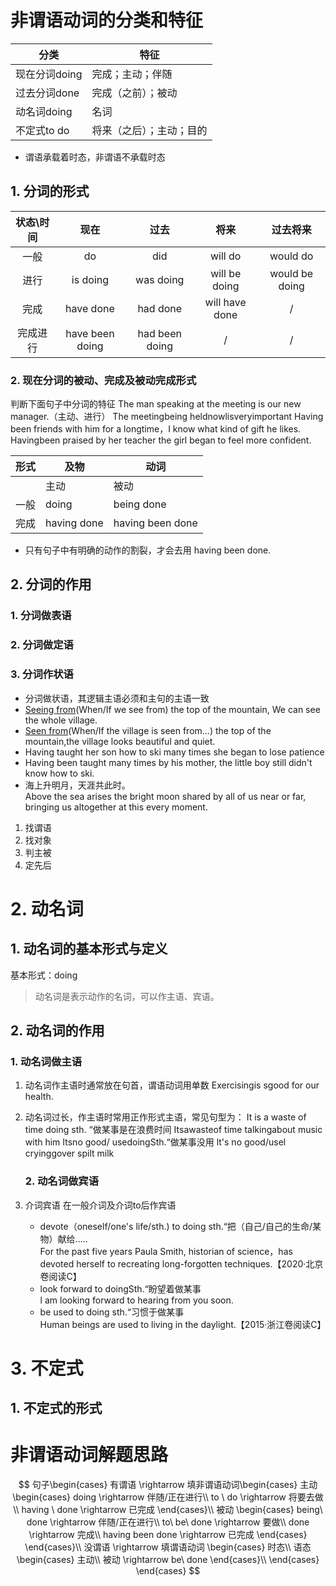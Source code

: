 # 非谓语动词的分类和特征

| 分类        | 特征           |
| --------- | ------------ |
| 现在分词doing | 完成；主动；伴随     |
| 过去分词done  | 完成（之前）；被动    |
| 动名词doing  | 名词           |
| 不定式to do  | 将来（之后）；主动；目的 |

- 谓语承载着时态，非谓语不承载时态

## 1. 分词的形式

| 状态\时间 | 现在              | 过去             | 将来             | 过去将来           |
|:-----:|:---------------:|:--------------:|:--------------:|:--------------:|
| 一般    | do              | did            | will do        | would do       |
| 进行    | is doing        | was doing      | will be doing  | would be doing |
| 完成    | have done       | had done       | will have done | /              |
| 完成进行  | have been doing | had been doing | /              | /              |

### 2. 现在分词的被动、完成及被动完成形式

判断下面句子中分词的特征
The man speaking at the meeting is our new manager.（主动、进行）
The meetingbeing heldnowlisveryimportant
Having been friends with him for a longtime，I know what kind of gift he likes.
Havingbeen praised by her teacher the girl began to feel more confident.

| 形式      | 及物          | 动词               |
| ------- | ----------- | ---------------- |
| $\quad$ | 主动          | 被动               |
| 一般      | doing       | being done       |
| 完成      | having done | having been done |

- 只有句子中有明确的动作的割裂，才会去用 having been done.

## 2. 分词的作用

### 1. 分词做表语

### 2. 分词做定语

### 3. 分词作状语

- 分词做状语，其逻辑主语必须和主句的主语一致
- <u>Seeing from</u>(When/If we see from) the top of the mountain, We can see the whole village. 
- <u>Seen from</u>(When/If the village is seen from...)  the top of the mountain,the village looks beautiful and quiet.
- Having taught her son how to ski many times she began to lose patience
- Having been taught many times by his mother, the little boy still didn't know how to ski.
- 海上升明月，天涯共此时。  
  Above the sea arises the bright moon shared by all of us near or far, bringing us altogether at this every moment.
1. 找谓语
2. 找对象
3. 判主被
4. 定先后

# 2. 动名词

## 1. 动名词的基本形式与定义

基本形式：doing

> 动名词是表示动作的名词，可以作主语、宾语。

## 2. 动名词的作用

### 1. 动名词做主语

1. 动名词作主语时通常放在句首，谓语动词用单数
    Exercisingis sgood for our health.

2. 动名词过长，作主语时常用正作形式主语，常见句型为：
    It is a waste of time doing sth. “做某事是在浪费时间
   Itsawasteof time talkingabout music with him
   Itsno good/ usedoingSth.“做某事没用
   lt's no good/usel cryinggover spilt milk
   
   ### 2. 动名词做宾语

3. 介词宾语
   在一般介词及介词to后作宾语  
   
   - devote（oneself/one's life/sth.) to doing sth.“把（自己/自己的生命/某物）献给.....  
     For the past five years Paula Smith, historian of science，has devoted herself to recreating long-forgotten techniques.【2020·北京卷阅读C】  
   - look forward to doingSth.“盼望着做某事  
     l am looking forward to hearing from you soon.  
   - be used to doing sth.“习惯于做某事  
     Human beings are used to living in the daylight.【2015·浙江卷阅读C】

# 3. 不定式

## 1. 不定式的形式

# 非谓语动词解题思路

$$
句子\begin{cases}
  有谓语 \rightarrow 填非谓语动词\begin{cases}
    主动\begin{cases}
      doing \rightarrow 伴随/正在进行\\
      to \ do \rightarrow 将要去做\\
      having \ done \rightarrow 已完成
    \end{cases}\\
    被动 \begin{cases}
      being\ done \rightarrow 伴随/正在进行\\
      to\ be\ done \rightarrow 要做\\
      done \rightarrow 完成\\
      having been done \rightarrow 已完成
    \end{cases}
  \end{cases}\\
  没谓语 \rightarrow 填谓语动词 \begin{cases}
    时态\\
    语态\begin{cases}
      主动\\
      被动 \rightarrow be\ done 
    \end{cases}\\
  \end{cases}
\end{cases}
$$